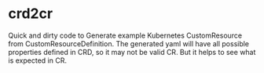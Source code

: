 # crd2cr

Quick and dirty code to Generate example Kubernetes CustomResource from CustomResourceDefinition. The generated yaml will have all possible properties defined in CRD, so it may not be valid CR. But it helps to see what is expected in CR.
